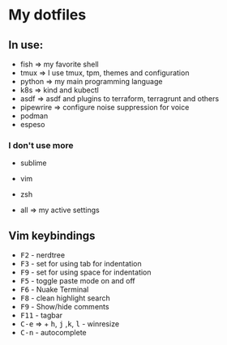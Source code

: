 # My dotfiles

## In use:
- fish => my favorite shell
- tmux => I use tmux, tpm, themes and configuration
- python => my main programming language
- k8s => kind and kubectl
- asdf => asdf and plugins to terraform, terragrunt and others
- pipewrire => configure noise suppression for voice
- podman
- espeso

### I don't use more ###
- sublime
- vim
- zsh

- all => my active settings

## Vim keybindings

* <kbd>F2</kbd> - nerdtree
* <kbd>F3</kbd> - set for using tab for indentation
* <kbd>F9</kbd> - set for using space for indentation
* <kbd>F5</kbd> - toggle paste mode on and off
* <kbd>F6</kbd> - Nuake Terminal
* <kbd>F8</kbd> - clean highlight search
* <kbd>F9</kbd> - Show/hide comments
* <kbd>F11</kbd> - tagbar
* <kbd>C-e</kbd> =>  + <kbd>h</kbd>, <kbd>j</kbd> ,<kbd>k</kbd>, <kbd>l</kbd>  - winresize
* <kbd>C-n</kbd> - autocomplete
